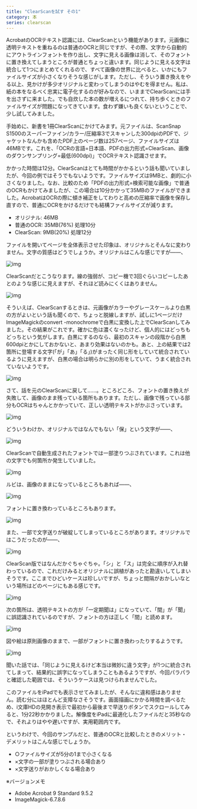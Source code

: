 ```yaml
---
title: "ClearScanを試す その1"
category: 本
series: clearscan
---
```


AcrobatのOCRテキスト認識には、ClearScanという機能があります。元画像に透明テキストを重ねるのは普通のOCRと同じですが、その際、文字から自動的にアウトラインフォントを作り出し、文字に見える画像は消して、そのフォントに置き換えてしまうところが普通とちょっと違います。同じように見える文字は統合して1つにまとめてくれるので、すべて画像の世界に比べると、いかにもファイルサイズが小さくなりそうな感じがします。ただし、そういう置き換えをやる以上、見かけが多少オリジナルと変わってしまうのはやむを得ません。私は、紙の本をなるべく忠実に電子化するのが好みなので、いままでClearScanには手を出さずに来ました。でも自炊した本の数が増えるにつれて、持ち歩くときのファイルサイズが問題になってきています。食わず嫌いも良くないということで、少し試してみました。

手始めに、新書を1冊ClearScanにかけてみます。元ファイルは、ScanSnap S1500のスーパーファイン/カラー/圧縮率3でスキャンした300dpiのPDFで、ジャケットなんかも含めたPDF上のページ数は257ページ、ファイルサイズは46MBです。これを、「OCRの言語=日本語、PDFの出力形式=ClearScan、画像のダウンサンプリング=最低(600dpi)」でOCRテキスト認識させます。

かかった時間は12分。ClearScanはとても時間がかかるという話も聞いていましたが、今回の例ではそうでもないようです。ファイルサイズは9MBと、劇的に小さくなりました。なお、比較のため「PDFの出力形式=検索可能な画像」で普通のOCRもかけてみましたが、この場合は10分かかって35MBのファイルができました。AcrobatはOCRの際に傾き補正をしてわりと高めの圧縮率で画像を保存し直すので、普通にOCRをかけるだけでも結構ファイルサイズが減ります。

- オリジナル: 46MB
- 普通のOCR: 35MB(76%) 処理10分
- ClearScan: 9MB(20%) 処理12分

ファイルを開いてページを全体表示させた印象は、オリジナルとそんなに変わりません。文字の質感はどうでしょうか。オリジナルはこんな感じですが――、

![img](img/20120902-001.png)

ClearScanだとこうなります。線の強弱が、コピー機で3回ぐらいコピーしたあとのような感じに見えますが、それほど読みにくくはありません。

![img](img/20120902-002.png)

そういえば、ClearScanするときは、元画像がカラーやグレースケールより白黒の方がよいという話も聞くので、ちょっと脱線しますが、試しに1ページだけImageMagickのconvert -monochromeで白黒に変換した上でClearScanしてみました。その結果がこれです。確かに色は濃くなったけど、個人的にはどっちもどっちという気がします。白黒にするのなら、最初のスキャンの段階から白黒600dpiとかにしておかないと、あまり効果はないのかも。あと、上の結果では2箇所に登場する文字(「が」「あ」「る」)がまったく同じ形をしていて統合されているように見えますが、白黒の場合は明らかに別の形をしていて、うまく統合されていないようです。

![img](img/20120902-003.png)

さて、話を元のClearScanに戻して……。ところどころ、フォントの置き換えが失敗して、画像のまま残っている箇所もあります。ただし、画像で残っている部分もOCRはちゃんとかかっていて、正しい透明テキストがかぶさっています。

![img](img/20120902-004.png)

どういうわけか、オリジナルではなんでもない「保」という文字が――、

![img](img/20120902-005.png)

ClearScanで自動生成されたフォントでは一部塗りつぶされています。これは他の文字でも何箇所か発生していました。

![img](img/20120902-006.png)

ルビは、画像のままになっているところもあれば――、

![img](img/20120902-007.png)

フォントに置き換わっているところもあります。

![img](img/20120902-008.png)

また、一部で文字送りが破綻してしまっているところがあります。オリジナルではこうだったのが――、

![img](img/20120902-009.png)

ClearScan版ではなんだかぐちゃぐちゃ。「シ」と「ス」は完全に順序が入れ替わっているので、これだけみるとオリジナルに誤植があったと勘違いしてしまいそうです。ここまでひどいケースは珍しいですが、ちょっと間隔がおかしいなという場所はどのページにもある感じです。

![img](img/20120902-010.png)

次の箇所は、透明テキストの方が「一定期聞は」になっていて、「間」が「聞」に誤認識されているのですが、フォントの方は正しく「間」と読めます。

![img](img/20120902-011.png)

図や絵は原則画像のままで、一部がフォントに置き換わったりするようです。

![img](img/20120902-012.png)

聞いた話では、「同じように見えるけど本当は微妙に違う文字」が1つに統合されてしまって、結果的に誤字になってしまうこともあるようですが、今回パラパラと確認した範囲では、そういうケースは見つけられませんでした。

このファイルをiPadでも表示させてみましたが、そんなに違和感はありません。読む分にはほとんど支障なさそうです。画面描画にかかる時間を調べるため、i文庫HDの見開き表示で最初から最後まで早送りボタンでスクロールしてみると、1分22秒かかりました。解像度をiPadに最適化したファイルだと35秒なので、それよりはやや遅いですが、実用範囲内です。

というわけで、今回のサンプルだと、普通のOCRと比較したときのメリット・デメリットはこんな感じでしょうか。

- ○ファイルサイズが5分の1まで小さくなる
- ×文字の一部が塗りつぶされる場合あり
- ×文字送りがおかしくなる場合あり

※バージョンメモ

- Adobe Acrobat 9 Standard 9.5.2
- ImageMagick-6.7.8.6

